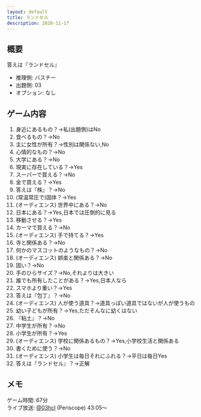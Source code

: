 ```yaml
---
layout: default
title: ランドセル
description: 2020-11-17
---
```


## 概要

答えは『ランドセル』

- 推理側: バスチー
- 出題側: 03
- オプション: なし

## ゲーム内容

1. 身近にあるもの？→私(出題側)はNo
2. 食べるもの？→No
3. 主に女性が所有？→性別は関係ない,No
4. 心情的なもの？→No
5. 大学にある？→No
6. 現実に存在している？→Yes
7. スーパーで買える？→No
8. 金で買える？→Yes
9. 答えは『株』？→No
10. (常温常圧で)固体？→Yes
11. (オーディエンス) 世界中にある？→No
12. 日本にある？→Yes,日本では圧倒的に見る
13. 移動させる？→Yes
14. カーマで買える？→No
15. (オーディエンス) 手で持てる？→Yes
16. 寺と関係ある？→No
17. 何かのマスコットのようなもの？→No
18. (オーディエンス) 娯楽と関係ある？→No
19. 固い？→No
20. 手のひらサイズ？→No,それよりは大きい
21. 誰でも所有したことがある？→Yes,日本人なら
22. スマホより重い？→Yes
23. 答えは『包丁』？→No
24. (オーディエンス) 人が使う道具？→道具っぽい道具ではないが人が使うもの
25. 幼い子どもが所有？→Yes,ただそんなに幼くはない
26. 『粘土』？→No
27. 中学生が所有？→No
28. 小学生が所有？→Yes
29. (オーディエンス) 学校に関係あるもの？→Yes,小学校生活と関係ある
30. 書くために使う？→No
31. (オーディエンス) 小学生は毎日それにふれる？→平日は毎日Yes
32. 答えは『ランドセル』？→正解

## メモ

ゲーム時間: 67分  
ライブ放送: [@03hcl](https://www.periscope.tv/03hcl/1vAxRwnAZBXKl?t=43m5s) (Periscope) 43:05～
